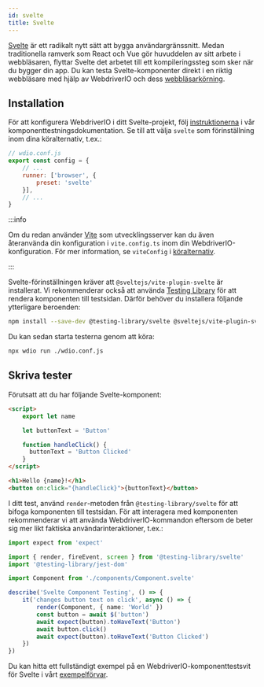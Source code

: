 ```yaml
---
id: svelte
title: Svelte
---
```


[Svelte](https://svelte.dev/) är ett radikalt nytt sätt att bygga användargränssnitt. Medan traditionella ramverk som React och Vue gör huvuddelen av sitt arbete i webbläsaren, flyttar Svelte det arbetet till ett kompileringssteg som sker när du bygger din app. Du kan testa Svelte-komponenter direkt i en riktig webbläsare med hjälp av WebdriverIO och dess [webbläsarkörning](/docs/runner#browser-runner).

## Installation

För att konfigurera WebdriverIO i ditt Svelte-projekt, följ [instruktionerna](/docs/component-testing#set-up) i vår komponenttestningsdokumentation. Se till att välja `svelte` som förinställning inom dina köralternativ, t.ex.:

```js
// wdio.conf.js
export const config = {
    // ...
    runner: ['browser', {
        preset: 'svelte'
    }],
    // ...
}
```

:::info

Om du redan använder [Vite](https://vitejs.dev/) som utvecklingsserver kan du även återanvända din konfiguration i `vite.config.ts` inom din WebdriverIO-konfiguration. För mer information, se `viteConfig` i [köralternativ](/docs/runner#runner-options).

:::

Svelte-förinställningen kräver att `@sveltejs/vite-plugin-svelte` är installerat. Vi rekommenderar också att använda [Testing Library](https://testing-library.com/) för att rendera komponenten till testsidan. Därför behöver du installera följande ytterligare beroenden:

```sh npm2yarn
npm install --save-dev @testing-library/svelte @sveltejs/vite-plugin-svelte
```

Du kan sedan starta testerna genom att köra:

```sh
npx wdio run ./wdio.conf.js
```

## Skriva tester

Förutsatt att du har följande Svelte-komponent:

```html title="./components/Component.svelte"
<script>
    export let name

    let buttonText = 'Button'

    function handleClick() {
      buttonText = 'Button Clicked'
    }
</script>

<h1>Hello {name}!</h1>
<button on:click="{handleClick}">{buttonText}</button>
```

I ditt test, använd `render`-metoden från `@testing-library/svelte` för att bifoga komponenten till testsidan. För att interagera med komponenten rekommenderar vi att använda WebdriverIO-kommandon eftersom de beter sig mer likt faktiska användarinteraktioner, t.ex.:

```ts title="svelte.test.js"
import expect from 'expect'

import { render, fireEvent, screen } from '@testing-library/svelte'
import '@testing-library/jest-dom'

import Component from './components/Component.svelte'

describe('Svelte Component Testing', () => {
    it('changes button text on click', async () => {
        render(Component, { name: 'World' })
        const button = await $('button')
        await expect(button).toHaveText('Button')
        await button.click()
        await expect(button).toHaveText('Button Clicked')
    })
})
```

Du kan hitta ett fullständigt exempel på en WebdriverIO-komponenttestsvit för Svelte i vårt [exempelförvar](https://github.com/webdriverio/component-testing-examples/tree/main/svelte-typescript-vite).